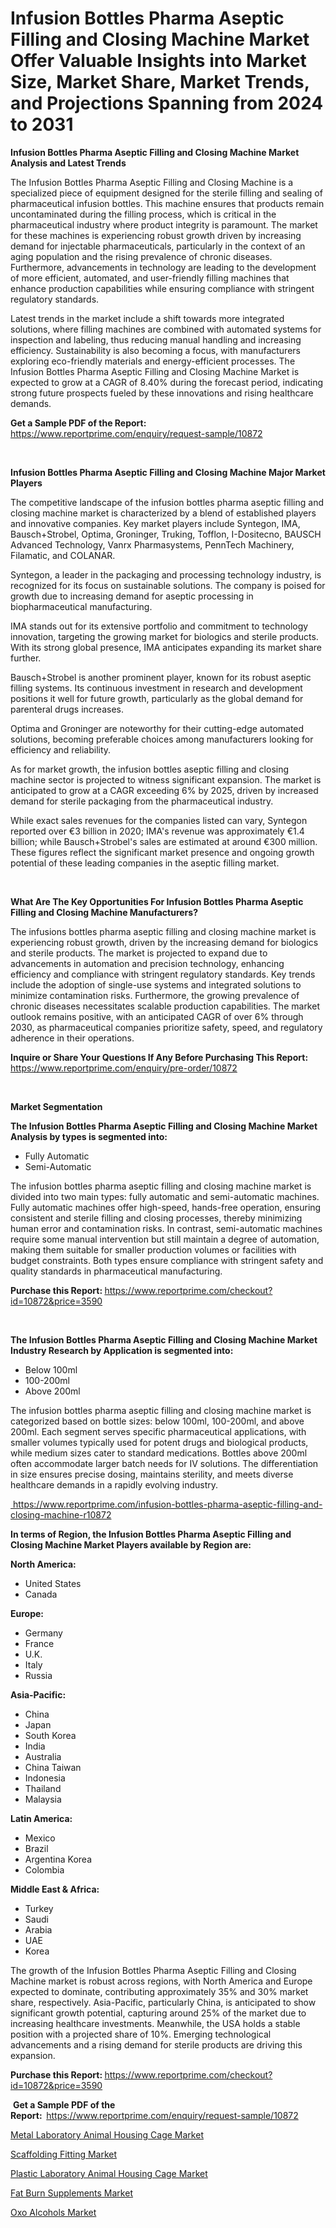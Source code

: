 <p><h1>Infusion Bottles Pharma Aseptic Filling and Closing Machine Market Offer Valuable Insights into Market Size, Market Share, Market Trends, and Projections Spanning from 2024 to 2031</h1></p><p><strong>Infusion Bottles Pharma Aseptic Filling and Closing Machine Market Analysis and Latest Trends</strong></p>
<p><p>The Infusion Bottles Pharma Aseptic Filling and Closing Machine is a specialized piece of equipment designed for the sterile filling and sealing of pharmaceutical infusion bottles. This machine ensures that products remain uncontaminated during the filling process, which is critical in the pharmaceutical industry where product integrity is paramount. The market for these machines is experiencing robust growth driven by increasing demand for injectable pharmaceuticals, particularly in the context of an aging population and the rising prevalence of chronic diseases. Furthermore, advancements in technology are leading to the development of more efficient, automated, and user-friendly filling machines that enhance production capabilities while ensuring compliance with stringent regulatory standards.</p><p>Latest trends in the market include a shift towards more integrated solutions, where filling machines are combined with automated systems for inspection and labeling, thus reducing manual handling and increasing efficiency. Sustainability is also becoming a focus, with manufacturers exploring eco-friendly materials and energy-efficient processes. The Infusion Bottles Pharma Aseptic Filling and Closing Machine Market is expected to grow at a CAGR of 8.40% during the forecast period, indicating strong future prospects fueled by these innovations and rising healthcare demands.</p></p>
<p><strong>Get a Sample PDF of the Report:&nbsp;</strong> <a href="https://www.reportprime.com/enquiry/request-sample/10872">https://www.reportprime.com/enquiry/request-sample/10872</a></p>
<p>&nbsp;</p>
<p><strong>Infusion Bottles Pharma Aseptic Filling and Closing Machine Major Market Players</strong></p>
<p><p>The competitive landscape of the infusion bottles pharma aseptic filling and closing machine market is characterized by a blend of established players and innovative companies. Key market players include Syntegon, IMA, Bausch+Strobel, Optima, Groninger, Truking, Tofflon, I-Dositecno, BAUSCH Advanced Technology, Vanrx Pharmasystems, PennTech Machinery, Filamatic, and COLANAR.</p><p>Syntegon, a leader in the packaging and processing technology industry, is recognized for its focus on sustainable solutions. The company is poised for growth due to increasing demand for aseptic processing in biopharmaceutical manufacturing.</p><p>IMA stands out for its extensive portfolio and commitment to technology innovation, targeting the growing market for biologics and sterile products. With its strong global presence, IMA anticipates expanding its market share further.</p><p>Bausch+Strobel is another prominent player, known for its robust aseptic filling systems. Its continuous investment in research and development positions it well for future growth, particularly as the global demand for parenteral drugs increases.</p><p>Optima and Groninger are noteworthy for their cutting-edge automated solutions, becoming preferable choices among manufacturers looking for efficiency and reliability.</p><p>As for market growth, the infusion bottles aseptic filling and closing machine sector is projected to witness significant expansion. The market is anticipated to grow at a CAGR exceeding 6% by 2025, driven by increased demand for sterile packaging from the pharmaceutical industry.</p><p>While exact sales revenues for the companies listed can vary, Syntegon reported over €3 billion in 2020; IMA's revenue was approximately €1.4 billion; while Bausch+Strobel's sales are estimated at around €300 million. These figures reflect the significant market presence and ongoing growth potential of these leading companies in the aseptic filling market.</p></p>
<p>&nbsp;</p>
<p><strong>What Are The Key Opportunities For Infusion Bottles Pharma Aseptic Filling and Closing Machine Manufacturers?</strong></p>
<p><p>The infusions bottles pharma aseptic filling and closing machine market is experiencing robust growth, driven by the increasing demand for biologics and sterile products. The market is projected to expand due to advancements in automation and precision technology, enhancing efficiency and compliance with stringent regulatory standards. Key trends include the adoption of single-use systems and integrated solutions to minimize contamination risks. Furthermore, the growing prevalence of chronic diseases necessitates scalable production capabilities. The market outlook remains positive, with an anticipated CAGR of over 6% through 2030, as pharmaceutical companies prioritize safety, speed, and regulatory adherence in their operations.</p></p>
<p><strong>Inquire or Share Your Questions If Any Before Purchasing This Report:</strong> <a href="https://www.reportprime.com/enquiry/pre-order/10872">https://www.reportprime.com/enquiry/pre-order/10872</a></p>
<p>&nbsp;</p>
<p><strong>Market Segmentation</strong></p>
<p><strong>The Infusion Bottles Pharma Aseptic Filling and Closing Machine Market Analysis by types is segmented into:</strong></p>
<p><ul><li>Fully Automatic</li><li>Semi-Automatic</li></ul></p>
<p><p>The infusion bottles pharma aseptic filling and closing machine market is divided into two main types: fully automatic and semi-automatic machines. Fully automatic machines offer high-speed, hands-free operation, ensuring consistent and sterile filling and closing processes, thereby minimizing human error and contamination risks. In contrast, semi-automatic machines require some manual intervention but still maintain a degree of automation, making them suitable for smaller production volumes or facilities with budget constraints. Both types ensure compliance with stringent safety and quality standards in pharmaceutical manufacturing.</p></p>
<p><strong>Purchase this Report:&nbsp;</strong><a href="https://www.reportprime.com/checkout?id=10872&price=3590">https://www.reportprime.com/checkout?id=10872&price=3590</a></p>
<p>&nbsp;</p>
<p><strong>The Infusion Bottles Pharma Aseptic Filling and Closing Machine Market Industry Research by Application is segmented into:</strong></p>
<p><ul><li>Below 100ml</li><li>100-200ml</li><li>Above 200ml</li></ul></p>
<p><p>The infusion bottles pharma aseptic filling and closing machine market is categorized based on bottle sizes: below 100ml, 100-200ml, and above 200ml. Each segment serves specific pharmaceutical applications, with smaller volumes typically used for potent drugs and biological products, while medium sizes cater to standard medications. Bottles above 200ml often accommodate larger batch needs for IV solutions. The differentiation in size ensures precise dosing, maintains sterility, and meets diverse healthcare demands in a rapidly evolving industry.</p></p>
<p><a href="https://www.reportprime.com/infusion-bottles-pharma-aseptic-filling-and-closing-machine-r10872">&nbsp;https://www.reportprime.com/infusion-bottles-pharma-aseptic-filling-and-closing-machine-r10872</a></p>
<p><strong>In terms of Region, the Infusion Bottles Pharma Aseptic Filling and Closing Machine Market Players available by Region are:</strong></p>
<p>
    <p> <strong> North America: </strong>
        <ul>
            <li>United States</li>
            <li>Canada</li>
        </ul>
        </p> 
    <p> <strong> Europe: </strong>
        <ul>
            <li>Germany</li>
            <li>France</li>
            <li>U.K.</li>
            <li>Italy</li>
            <li>Russia</li>
        </ul>
        </p> 
    <p> <strong> Asia-Pacific: </strong>
        <ul>
            <li>China</li>
            <li>Japan</li>
            <li>South Korea</li>
            <li>India</li>
            <li>Australia</li>
            <li>China Taiwan</li>
            <li>Indonesia</li>
            <li>Thailand</li>
            <li>Malaysia</li>
        </ul>
        </p> 
    <p> <strong> Latin America: </strong>
        <ul>
            <li>Mexico</li>
            <li>Brazil</li>
            <li>Argentina Korea</li>
            <li>Colombia</li>
        </ul>
        </p> 
    <p> <strong> Middle East & Africa: </strong>
        <ul>
            <li>Turkey</li>
            <li>Saudi</li>
            <li>Arabia</li>
            <li>UAE</li>
            <li>Korea</li>
        </ul>
    </p>
    </p>
<p><p>The growth of the Infusion Bottles Pharma Aseptic Filling and Closing Machine market is robust across regions, with North America and Europe expected to dominate, contributing approximately 35% and 30% market share, respectively. Asia-Pacific, particularly China, is anticipated to show significant growth potential, capturing around 25% of the market due to increasing healthcare investments. Meanwhile, the USA holds a stable position with a projected share of 10%. Emerging technological advancements and a rising demand for sterile products are driving this expansion.</p></p>
<p><strong>Purchase this Report: </strong><a href="https://www.reportprime.com/checkout?id=10872&price=3590">https://www.reportprime.com/checkout?id=10872&price=3590</a></p>
<p>&nbsp;<strong>Get a Sample PDF of the Report:&nbsp;&nbsp;</strong><a href="https://www.reportprime.com/enquiry/request-sample/10872">https://www.reportprime.com/enquiry/request-sample/10872</a></p>
<p><strong></strong></p>
<p><p><a href="https://medium.com/@sigridrobel_68710/metal-laboratory-animal-housing-cage-market-size-share-trends-analysis-report-by-end-use-250af651936e">Metal Laboratory Animal Housing Cage Market</a></p><p><a href="https://issuu.com/reportprime-2/docs/scaffolding-fitting-market-size-203_0be8b782d9081a">Scaffolding Fitting Market</a></p><p><a href="https://medium.com/@sigridrobel_68710/the-global-plastic-laboratory-animal-housing-cage-market-identifies-drivers-restraints-2bf620a00617">Plastic Laboratory Animal Housing Cage Market</a></p><p><a href="https://www.linkedin.com/pulse/fat-burn-supplements-market-essentials-key-players-demand-rkzse?trackingId=OpOyteN2QS%2B2L8iokOM3sg%3D%3D">Fat Burn Supplements Market</a></p><p><a href="https://www.linkedin.com/pulse/global-oxo-alcohols-market-size-expected-experience-cagr-129-w3hde?trackingId=Y4bQO8wZQEO3csQfCQAvlQ%3D%3D">Oxo Alcohols Market</a></p></p>